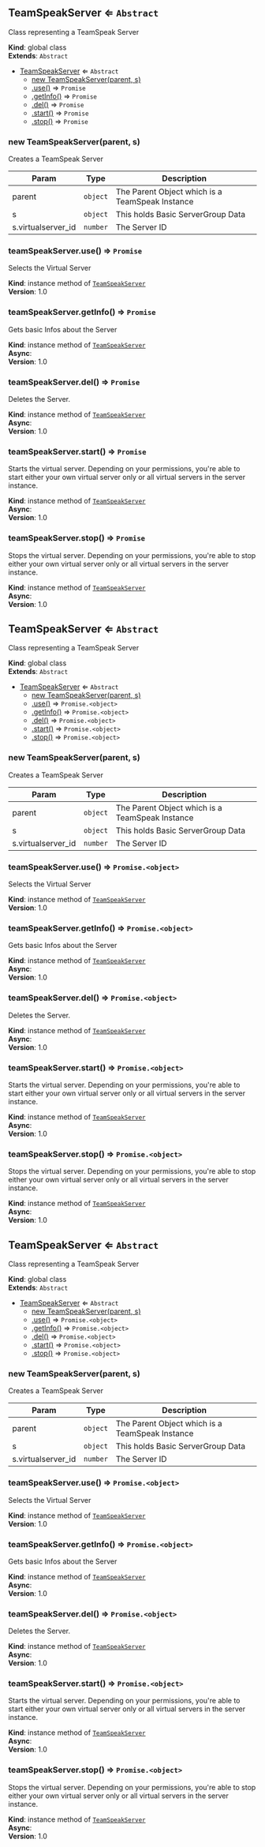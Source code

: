 <a name="TeamSpeakServer"></a>

## TeamSpeakServer ⇐ <code>Abstract</code>
Class representing a TeamSpeak Server

**Kind**: global class  
**Extends**: <code>Abstract</code>  

* [TeamSpeakServer](#TeamSpeakServer) ⇐ <code>Abstract</code>
    * [new TeamSpeakServer(parent, s)](#new_TeamSpeakServer_new)
    * [.use()](#TeamSpeakServer+use) ⇒ <code>Promise</code>
    * [.getInfo()](#TeamSpeakServer+getInfo) ⇒ <code>Promise</code>
    * [.del()](#TeamSpeakServer+del) ⇒ <code>Promise</code>
    * [.start()](#TeamSpeakServer+start) ⇒ <code>Promise</code>
    * [.stop()](#TeamSpeakServer+stop) ⇒ <code>Promise</code>

<a name="new_TeamSpeakServer_new"></a>

### new TeamSpeakServer(parent, s)
Creates a TeamSpeak Server


| Param | Type | Description |
| --- | --- | --- |
| parent | <code>object</code> | The Parent Object which is a TeamSpeak Instance |
| s | <code>object</code> | This holds Basic ServerGroup Data |
| s.virtualserver_id | <code>number</code> | The Server ID |

<a name="TeamSpeakServer+use"></a>

### teamSpeakServer.use() ⇒ <code>Promise</code>
Selects the Virtual Server

**Kind**: instance method of [<code>TeamSpeakServer</code>](#TeamSpeakServer)  
**Version**: 1.0  
<a name="TeamSpeakServer+getInfo"></a>

### teamSpeakServer.getInfo() ⇒ <code>Promise</code>
Gets basic Infos about the Server

**Kind**: instance method of [<code>TeamSpeakServer</code>](#TeamSpeakServer)  
**Async**:   
**Version**: 1.0  
<a name="TeamSpeakServer+del"></a>

### teamSpeakServer.del() ⇒ <code>Promise</code>
Deletes the Server.

**Kind**: instance method of [<code>TeamSpeakServer</code>](#TeamSpeakServer)  
**Async**:   
**Version**: 1.0  
<a name="TeamSpeakServer+start"></a>

### teamSpeakServer.start() ⇒ <code>Promise</code>
Starts the virtual server. Depending on your permissions, you're able to start either your own virtual server only or all virtual servers in the server instance.

**Kind**: instance method of [<code>TeamSpeakServer</code>](#TeamSpeakServer)  
**Async**:   
**Version**: 1.0  
<a name="TeamSpeakServer+stop"></a>

### teamSpeakServer.stop() ⇒ <code>Promise</code>
Stops the virtual server. Depending on your permissions, you're able to stop either your own virtual server only or all virtual servers in the server instance.

**Kind**: instance method of [<code>TeamSpeakServer</code>](#TeamSpeakServer)  
**Async**:   
**Version**: 1.0  
<a name="TeamSpeakServer"></a>

## TeamSpeakServer ⇐ <code>Abstract</code>
Class representing a TeamSpeak Server

**Kind**: global class  
**Extends**: <code>Abstract</code>  

* [TeamSpeakServer](#TeamSpeakServer) ⇐ <code>Abstract</code>
    * [new TeamSpeakServer(parent, s)](#new_TeamSpeakServer_new)
    * [.use()](#TeamSpeakServer+use) ⇒ <code>Promise.&lt;object&gt;</code>
    * [.getInfo()](#TeamSpeakServer+getInfo) ⇒ <code>Promise.&lt;object&gt;</code>
    * [.del()](#TeamSpeakServer+del) ⇒ <code>Promise.&lt;object&gt;</code>
    * [.start()](#TeamSpeakServer+start) ⇒ <code>Promise.&lt;object&gt;</code>
    * [.stop()](#TeamSpeakServer+stop) ⇒ <code>Promise.&lt;object&gt;</code>

<a name="new_TeamSpeakServer_new"></a>

### new TeamSpeakServer(parent, s)
Creates a TeamSpeak Server


| Param | Type | Description |
| --- | --- | --- |
| parent | <code>object</code> | The Parent Object which is a TeamSpeak Instance |
| s | <code>object</code> | This holds Basic ServerGroup Data |
| s.virtualserver_id | <code>number</code> | The Server ID |

<a name="TeamSpeakServer+use"></a>

### teamSpeakServer.use() ⇒ <code>Promise.&lt;object&gt;</code>
Selects the Virtual Server

**Kind**: instance method of [<code>TeamSpeakServer</code>](#TeamSpeakServer)  
**Version**: 1.0  
<a name="TeamSpeakServer+getInfo"></a>

### teamSpeakServer.getInfo() ⇒ <code>Promise.&lt;object&gt;</code>
Gets basic Infos about the Server

**Kind**: instance method of [<code>TeamSpeakServer</code>](#TeamSpeakServer)  
**Async**:   
**Version**: 1.0  
<a name="TeamSpeakServer+del"></a>

### teamSpeakServer.del() ⇒ <code>Promise.&lt;object&gt;</code>
Deletes the Server.

**Kind**: instance method of [<code>TeamSpeakServer</code>](#TeamSpeakServer)  
**Async**:   
**Version**: 1.0  
<a name="TeamSpeakServer+start"></a>

### teamSpeakServer.start() ⇒ <code>Promise.&lt;object&gt;</code>
Starts the virtual server. Depending on your permissions, you're able to start either your own virtual server only or all virtual servers in the server instance.

**Kind**: instance method of [<code>TeamSpeakServer</code>](#TeamSpeakServer)  
**Async**:   
**Version**: 1.0  
<a name="TeamSpeakServer+stop"></a>

### teamSpeakServer.stop() ⇒ <code>Promise.&lt;object&gt;</code>
Stops the virtual server. Depending on your permissions, you're able to stop either your own virtual server only or all virtual servers in the server instance.

**Kind**: instance method of [<code>TeamSpeakServer</code>](#TeamSpeakServer)  
**Async**:   
**Version**: 1.0  
<a name="TeamSpeakServer"></a>

## TeamSpeakServer ⇐ <code>Abstract</code>
Class representing a TeamSpeak Server

**Kind**: global class  
**Extends**: <code>Abstract</code>  

* [TeamSpeakServer](#TeamSpeakServer) ⇐ <code>Abstract</code>
    * [new TeamSpeakServer(parent, s)](#new_TeamSpeakServer_new)
    * [.use()](#TeamSpeakServer+use) ⇒ <code>Promise.&lt;object&gt;</code>
    * [.getInfo()](#TeamSpeakServer+getInfo) ⇒ <code>Promise.&lt;object&gt;</code>
    * [.del()](#TeamSpeakServer+del) ⇒ <code>Promise.&lt;object&gt;</code>
    * [.start()](#TeamSpeakServer+start) ⇒ <code>Promise.&lt;object&gt;</code>
    * [.stop()](#TeamSpeakServer+stop) ⇒ <code>Promise.&lt;object&gt;</code>

<a name="new_TeamSpeakServer_new"></a>

### new TeamSpeakServer(parent, s)
Creates a TeamSpeak Server


| Param | Type | Description |
| --- | --- | --- |
| parent | <code>object</code> | The Parent Object which is a TeamSpeak Instance |
| s | <code>object</code> | This holds Basic ServerGroup Data |
| s.virtualserver_id | <code>number</code> | The Server ID |

<a name="TeamSpeakServer+use"></a>

### teamSpeakServer.use() ⇒ <code>Promise.&lt;object&gt;</code>
Selects the Virtual Server

**Kind**: instance method of [<code>TeamSpeakServer</code>](#TeamSpeakServer)  
**Version**: 1.0  
<a name="TeamSpeakServer+getInfo"></a>

### teamSpeakServer.getInfo() ⇒ <code>Promise.&lt;object&gt;</code>
Gets basic Infos about the Server

**Kind**: instance method of [<code>TeamSpeakServer</code>](#TeamSpeakServer)  
**Async**:   
**Version**: 1.0  
<a name="TeamSpeakServer+del"></a>

### teamSpeakServer.del() ⇒ <code>Promise.&lt;object&gt;</code>
Deletes the Server.

**Kind**: instance method of [<code>TeamSpeakServer</code>](#TeamSpeakServer)  
**Async**:   
**Version**: 1.0  
<a name="TeamSpeakServer+start"></a>

### teamSpeakServer.start() ⇒ <code>Promise.&lt;object&gt;</code>
Starts the virtual server. Depending on your permissions, you're able to start either your own virtual server only or all virtual servers in the server instance.

**Kind**: instance method of [<code>TeamSpeakServer</code>](#TeamSpeakServer)  
**Async**:   
**Version**: 1.0  
<a name="TeamSpeakServer+stop"></a>

### teamSpeakServer.stop() ⇒ <code>Promise.&lt;object&gt;</code>
Stops the virtual server. Depending on your permissions, you're able to stop either your own virtual server only or all virtual servers in the server instance.

**Kind**: instance method of [<code>TeamSpeakServer</code>](#TeamSpeakServer)  
**Async**:   
**Version**: 1.0  
